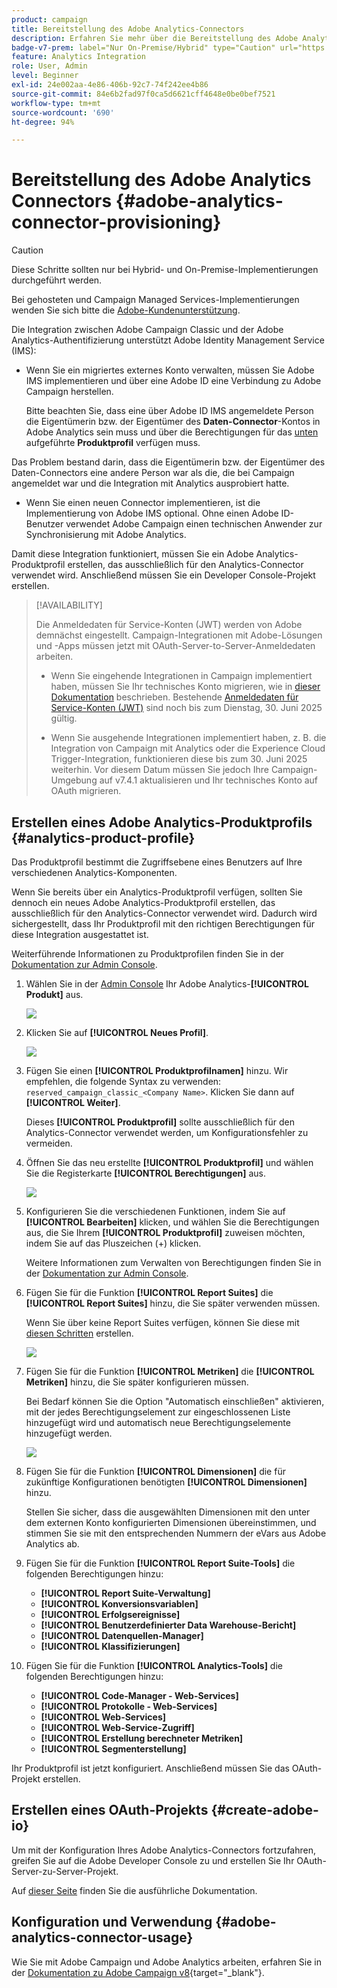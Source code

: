 ```yaml
---
product: campaign
title: Bereitstellung des Adobe Analytics-Connectors
description: Erfahren Sie mehr über die Bereitstellung des Adobe Analytics-Connectors.
badge-v7-prem: label="Nur On-Premise/Hybrid" type="Caution" url="https://experienceleague.adobe.com/docs/campaign-classic/using/installing-campaign-classic/architecture-and-hosting-models/hosting-models-lp/hosting-models.html?lang=de" tooltip="Gilt nur für Hybrid- und On-Premise-Bereitstellungen für v7"
feature: Analytics Integration
role: User, Admin
level: Beginner
exl-id: 24e002aa-4e86-406b-92c7-74f242ee4b86
source-git-commit: 84e6b2fad97f0ca5d6621cff4648e0be0bef7521
workflow-type: tm+mt
source-wordcount: '690'
ht-degree: 94%

---
```


# Bereitstellung des Adobe Analytics Connectors {#adobe-analytics-connector-provisioning}

>[!CAUTION]
>
> Diese Schritte sollten nur bei Hybrid- und On-Premise-Implementierungen durchgeführt werden.
>
>Bei gehosteten und Campaign Managed Services-Implementierungen wenden Sie sich bitte die [Adobe-Kundenunterstützung](https://helpx.adobe.com/de/enterprise/admin-guide.html/enterprise/using/support-for-experience-cloud.ug.html).

Die Integration zwischen Adobe Campaign Classic und der Adobe Analytics-Authentifizierung unterstützt Adobe Identity Management Service (IMS):

* Wenn Sie ein migriertes externes Konto verwalten, müssen Sie Adobe IMS implementieren und über eine Adobe ID eine Verbindung zu Adobe Campaign herstellen.

  Bitte beachten Sie, dass eine über Adobe ID IMS angemeldete Person die Eigentümerin bzw. der Eigentümer des **Daten-Connector**-Kontos in Adobe Analytics sein muss und über die Berechtigungen für das [unten](#analytics-product-profile) aufgeführte **Produktprofil** verfügen muss.

Das Problem bestand darin, dass die Eigentümerin bzw. der Eigentümer des Daten-Connectors eine andere Person war als die, die bei Campaign angemeldet war und die Integration mit Analytics ausprobiert hatte.

* Wenn Sie einen neuen Connector implementieren, ist die Implementierung von Adobe IMS optional. Ohne einen Adobe ID-Benutzer verwendet Adobe Campaign einen technischen Anwender zur Synchronisierung mit Adobe Analytics.

Damit diese Integration funktioniert, müssen Sie ein Adobe Analytics-Produktprofil erstellen, das ausschließlich für den Analytics-Connector verwendet wird. Anschließend müssen Sie ein Developer Console-Projekt erstellen.

>[!AVAILABILITY]
>
> Die Anmeldedaten für Service-Konten (JWT) werden von Adobe demnächst eingestellt. Campaign-Integrationen mit Adobe-Lösungen und -Apps müssen jetzt mit OAuth-Server-to-Server-Anmeldedaten arbeiten. </br>
>
> * Wenn Sie eingehende Integrationen in Campaign implementiert haben, müssen Sie Ihr technisches Konto migrieren, wie in [dieser Dokumentation](https://developer.adobe.com/developer-console/docs/guides/authentication/ServerToServerAuthentication/migration/#_blank) beschrieben. Bestehende [Anmeldedaten für Service-Konten (JWT)](oauth-technical-account.md) sind noch bis zum Dienstag, 30. Juni 2025 gültig.</br>
>
> * Wenn Sie ausgehende Integrationen implementiert haben, z. B. die Integration von Campaign mit Analytics oder die Experience Cloud Trigger-Integration, funktionieren diese bis zum 30. Juni 2025 weiterhin. Vor diesem Datum müssen Sie jedoch Ihre Campaign-Umgebung auf v7.4.1 aktualisieren und Ihr technisches Konto auf OAuth migrieren.

## Erstellen eines Adobe Analytics-Produktprofils {#analytics-product-profile}

Das Produktprofil bestimmt die Zugriffsebene eines Benutzers auf Ihre verschiedenen Analytics-Komponenten.

Wenn Sie bereits über ein Analytics-Produktprofil verfügen, sollten Sie dennoch ein neues Adobe Analytics-Produktprofil erstellen, das ausschließlich für den Analytics-Connector verwendet wird. Dadurch wird sichergestellt, dass Ihr Produktprofil mit den richtigen Berechtigungen für diese Integration ausgestattet ist.

Weiterführende Informationen zu Produktprofilen finden Sie in der [Dokumentation zur Admin Console](https://helpx.adobe.com/de/enterprise/admin-guide.html).

1. Wählen Sie in der [Admin Console](https://adminconsole.adobe.com/) Ihr Adobe Analytics-**[!UICONTROL Produkt]** aus.

   ![](assets/do-not-localize/triggers_1.png)

1. Klicken Sie auf **[!UICONTROL Neues Profil]**.

   ![](assets/do-not-localize/triggers_2.png)

1. Fügen Sie einen **[!UICONTROL Produktprofilnamen]** hinzu. Wir empfehlen, die folgende Syntax zu verwenden: `reserved_campaign_classic_<Company Name>`. Klicken Sie dann auf **[!UICONTROL Weiter]**.

   Dieses **[!UICONTROL Produktprofil]** sollte ausschließlich für den Analytics-Connector verwendet werden, um Konfigurationsfehler zu vermeiden.

1. Öffnen Sie das neu erstellte **[!UICONTROL Produktprofil]** und wählen Sie die Registerkarte **[!UICONTROL Berechtigungen]** aus.

   ![](assets/do-not-localize/triggers_3.png)

1. Konfigurieren Sie die verschiedenen Funktionen, indem Sie auf **[!UICONTROL Bearbeiten]** klicken, und wählen Sie die Berechtigungen aus, die Sie Ihrem **[!UICONTROL Produktprofil]** zuweisen möchten, indem Sie auf das Pluszeichen (+) klicken.

   Weitere Informationen zum Verwalten von Berechtigungen finden Sie in der [Dokumentation zur Admin Console](https://helpx.adobe.com/de/enterprise/using/manage-permissions-and-roles.html).

1. Fügen Sie für die Funktion **[!UICONTROL Report Suites]** die **[!UICONTROL Report Suites]** hinzu, die Sie später verwenden müssen.

   Wenn Sie über keine Report Suites verfügen, können Sie diese mit [diesen Schritten](../../integrations/using/gs-aa.md) erstellen.

   ![](assets/do-not-localize/triggers_4.png)

1. Fügen Sie für die Funktion **[!UICONTROL Metriken]** die **[!UICONTROL Metriken]** hinzu, die Sie später konfigurieren müssen.

   Bei Bedarf können Sie die Option &quot;Automatisch einschließen&quot; aktivieren, mit der jedes Berechtigungselement zur eingeschlossenen Liste hinzugefügt wird und automatisch neue Berechtigungselemente hinzugefügt werden.

   ![](assets/do-not-localize/triggers_13.png)

1. Fügen Sie für die Funktion **[!UICONTROL Dimensionen]** die für zukünftige Konfigurationen benötigten **[!UICONTROL Dimensionen]** hinzu.

   Stellen Sie sicher, dass die ausgewählten Dimensionen mit den unter dem externen Konto konfigurierten Dimensionen übereinstimmen, und stimmen Sie sie mit den entsprechenden Nummern der eVars aus Adobe Analytics ab.

1. Fügen Sie für die Funktion **[!UICONTROL Report Suite-Tools]** die folgenden Berechtigungen hinzu:

   * **[!UICONTROL Report Suite-Verwaltung]**
   * **[!UICONTROL Konversionsvariablen]**
   * **[!UICONTROL Erfolgsereignisse]**
   * **[!UICONTROL Benutzerdefinierter Data Warehouse-Bericht]**
   * **[!UICONTROL Datenquellen-Manager]**
   * **[!UICONTROL Klassifizierungen]**

1. Fügen Sie für die Funktion **[!UICONTROL Analytics-Tools]** die folgenden Berechtigungen hinzu:

   * **[!UICONTROL Code-Manager - Web-Services]**
   * **[!UICONTROL Protokolle - Web-Services]**
   * **[!UICONTROL Web-Services]**
   * **[!UICONTROL Web-Service-Zugriff]**
   * **[!UICONTROL Erstellung berechneter Metriken]**
   * **[!UICONTROL Segmenterstellung]**

Ihr Produktprofil ist jetzt konfiguriert. Anschließend müssen Sie das OAuth-Projekt erstellen.

## Erstellen eines OAuth-Projekts {#create-adobe-io}

Um mit der Konfiguration Ihres Adobe Analytics-Connectors fortzufahren, greifen Sie auf die Adobe Developer Console zu und erstellen Sie Ihr OAuth-Server-zu-Server-Projekt.

Auf [dieser Seite](oauth-technical-account.md#oauth-service) finden Sie die ausführliche Dokumentation.

## Konfiguration und Verwendung {#adobe-analytics-connector-usage}

Wie Sie mit Adobe Campaign und Adobe Analytics arbeiten, erfahren Sie in der [Dokumentation zu Adobe Campaign v8](https://experienceleague.adobe.com/de/docs/campaign/campaign-v8/connect/ac-aa){target="_blank"}.